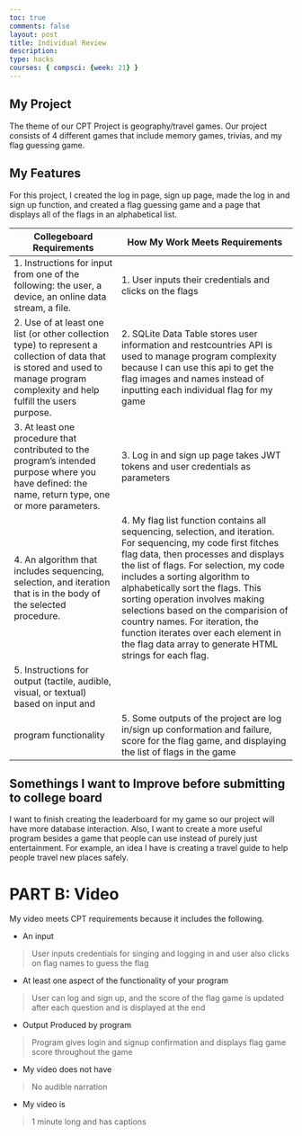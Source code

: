 ```yaml
---
toc: true
comments: false
layout: post
title: Individual Review 
description: 
type: hacks
courses: { compsci: {week: 21} }
---
```

## My Project
The theme of our CPT Project is geography/travel games. Our project consists of 4 different games that include memory games, trivias, and my flag guessing game. 
## My Features
For this project, I created the log in page, sign up page, made the log in and sign up function, and created a flag guessing game and a page that displays all of the flags in an alphabetical list.

| Collegeboard Requirements   | How My Work Meets Requirements |
| -------- | ------- |
| 1. Instructions for input from one of the following: the user, a device, an online data stream, a file.  | 1. User inputs their credentials and clicks on the flags |
| 2. Use of at least one list (or other collection type) to represent a collection of data that is stored and used to manage program complexity and help fulfill the users purpose. | 2. SQLite Data Table stores user information and restcountries API is used to manage program complexity because I can use this api to get the flag images and names instead of inputting each individual flag for my game |
| 3. At least one procedure that contributed to the program’s intended purpose where you have defined: the name, return type, one or more parameters. | 3. Log in and sign up page takes JWT tokens and user credentials as parameters |
| 4. An algorithm that includes sequencing, selection, and iteration that is in the body of the selected procedure.| 4. My flag list function contains all sequencing, selection, and iteration. For sequencing, my code first fitches flag data, then processes and displays the list of flags. For selection, my code includes a sorting algorithm to alphabetically sort the flags. This sorting operation involves making selections based on the comparision of country names. For iteration, the function iterates over each element in the flag data array to generate HTML strings for each flag. |
| 5. Instructions for output (tactile, audible, visual, or textual) based on input and
program functionality | 5. Some outputs of the project are log in/sign up conformation and failure, score for the flag game, and displaying the list of flags in the game  |

## Somethings I want to Improve before submitting to college board
I want to finish creating the leaderboard for my game so our project will have more database interaction. Also, I want to create a more useful program besides a game that people can use instead of purely just entertainment. For example, an idea I have is creating a travel guide to help people travel new places safely.

# PART B: Video
My video meets CPT requirements because it includes the following.
- An input
> User inputs credentials for singing and logging in and user also clicks on flag names to guess the flag
- At least one aspect of the functionality of your program
>User can log and sign up, and the score of the flag game is updated after each question and is displayed at the end
- Output Produced by program  
> Program gives login and signup confirmation and displays flag game score throughout the game
- My video does not have
> No audible narration 
- My video is
> 1 minute long and has captions
